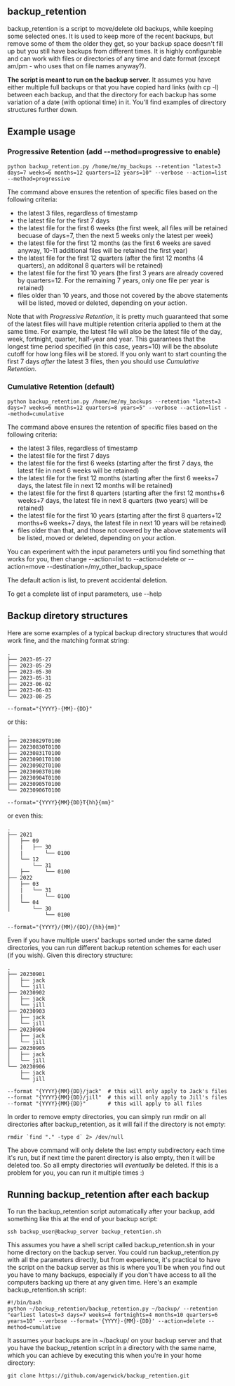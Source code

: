 ## backup_retention
backup_retention is a script to move/delete old backups, while keeping some selected ones. It is used to keep more of the recent backups, but remove some of them the older they get, so your backup space doesn't fill up but you still have backups from different times.
It is highly configurable and can work with files or directories of any time and date format (except am/pm - who uses that on file names anyway?).

**The script is meant to run on the backup server.** It assumes you have either multiple full backups or that you have copied hard links (with cp -l) between each backup, and that the directory for each backup has some variation of a date (with optional time) in it. You'll find examples of directory structures further down.

## Example usage

### Progressive Retention (add --method=progressive to enable)

`python backup_retention.py /home/me/my_backups --retention "latest=3 days=7 weeks=6 months=12 quarters=12 years=10" --verbose --action=list --method=progressive`

The command above ensures the retention of specific files based on the following criteria:
- the latest 3 files, regardless of timestamp
- the latest file for the first 7 days
- the latest file for the first 6 weeks (the first week, all files will be retained becuase of days=7, then the next 5 weeks only the latest per week)
- the latest file for the first 12 months (as the first 6 weeks are saved anyway, 10-11 additional files will be retained the first year)
- the latest file for the first 12 quarters (after the first 12 months (4 quarters), an additonal 8 quarters will be retained)
- the latest file for the first 10 years (the first 3 years are already covered by quarters=12. For the remaining 7 years, only one file per year is retained)
- files older than 10 years, and those not covered by the above statements will be listed, moved or deleted, depending on your action.

Note that with *Progressive Retention*, it is pretty much guaranteed that some of the latest files will have multiple retention criteria applied to them at the same time. For example, the latest file will also be the latest file of the day, week, fortnight, quarter, half-year and year. This guarantees that the longest time period specified (in this case, years=10) will be the absolute cutoff for how long files will be stored.
If you only want to start counting the first 7 days *after* the latest 3 files, then you should use *Cumulative Retention*.

### Cumulative Retention (default)

`python backup_retention.py /home/me/my_backups --retention "latest=3 days=7 weeks=6 months=12 quarters=8 years=5" --verbose --action=list --method=cumulative`

The command above ensures the retention of specific files based on the following criteria:
- the latest 3 files, regardless of timestamp
- the latest file for the first 7 days
- the latest file for the first 6 weeks (starting after the first 7 days, the latest file in next 6 weeks will be retained)
- the latest file for the first 12 months (starting after the first 6 weeks+7 days, the latest file in next 12 months will be retained)
- the latest file for the first 8 quarters (starting after the first 12 months+6 weeks+7 days, the latest file in next 8 quarters (two years) will be retained)
- the latest file for the first 10 years (starting after the first 8 quarters+12 months+6 weeks+7 days, the latest file in next 10 years will be retained)
- files older than that, and those not covered by the above statements will be listed, moved or deleted, depending on your action.

You can experiment with the input parameters until you find something that works for you, then change --action=list to --action=delete or --action=move --destination=/my_other_backup_space

The default action is list, to prevent accidental deletion.

To get a complete list of input parameters, use --help

## Backup diretory structures

Here are some examples of a typical backup directory structures that would work fine, and the matching format string:

    .
    ├── 2023-05-27
    ├── 2023-05-29
    ├── 2023-05-30
    ├── 2023-05-31
    ├── 2023-06-02
    ├── 2023-06-03
    └── 2023-08-25

    --format="{YYYY}-{MM}-{DD}"

or this:

    .
    ├── 20230829T0100
    ├── 20230830T0100
    ├── 20230831T0100
    ├── 20230901T0100
    ├── 20230902T0100
    ├── 20230903T0100
    ├── 20230904T0100
    ├── 20230905T0100
    └── 20230906T0100

    --format="{YYYY}{MM}{DD}T{hh}{mm}"

or even this:

    .
    ├── 2021
    │   ├── 09
    │   |   ├── 30
    │   |       └── 0100
    │   └── 12
    │       └── 31
    │   ├──     └── 0100
    ├── 2022
    │   ├── 03
    │   |   └── 31
    │   |       └── 0100
    │   └── 04
    │       └── 30
                └── 0100
    
    --format="{YYYY}/{MM}/{DD}/{hh}{mm}"

Even if you have multiple users' backups sorted under the same dated directories, you can run different backup retention schemes for each user (if you wish). Given this directory structure:

    .
    ├── 20230901
    │   ├── jack
    │   └── jill
    ├── 20230902
    │   ├── jack
    │   └── jill
    ├── 20230903
    │   ├── jack
    │   └── jill
    ├── 20230904
    │   ├── jack
    │   └── jill
    ├── 20230905
    │   ├── jack
    │   └── jill
    └── 20230906
        ├── jack
        └── jill

    --format "{YYYY}{MM}{DD}/jack"  # this will only apply to Jack's files
    --format "{YYYY}{MM}{DD}/jill"  # this will only apply to Jill's files
    --format "{YYYY}{MM}{DD}"       # this will apply to all files

In order to remove empty directories, you can simply run rmdir on all directories after backup_retention, as it will fail if the directory is not empty:

    rmdir `find "." -type d` 2> /dev/null

The above command will only delete the last empty subdirectory each time it's run, but if next time the parent directory is also empty, then it will be deleted too. So all empty directories will *eventually* be deleted. If this is a problem for you, you can run it multiple times :)


## Running backup_retention after each backup

To run the backup_retention script automatically after your backup, add something like this at the end of your backup script:

    ssh backup_user@backup_server backup_retention.sh

This assumes you have a shell script called backup_retention.sh in your home directory on the backup server. You could run backup_retention.py with all the parameters directly, but from experience, it's practical to have the script on the backup server as this is where you'll be when you find out you have to many backups, especially if you don't have access to all the computers backing up there at any given time. Here's an example backup_retention.sh script:

    #!/bin/bash
    python ~/backup_retention/backup_retention.py ~/backup/ --retention "earliest latest=3 days=7 weeks=4 fortnights=4 months=10 quarters=6 years=10" --verbose --format='{YYYY}-{MM}-{DD}' --action=delete --method=cumulative

It assumes your backups are in ~/backup/ on your backup server and that you have the backup_retention script in a directory with the same name, which you can achieve by executing this when you're in your home directory:

    git clone https://github.com/agerwick/backup_retention.git

